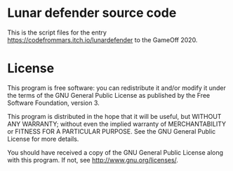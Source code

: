 # Lunar defender source code

This is the script files for the entry https://codefrommars.itch.io/lunardefender to the GameOff 2020.

# License 


 This program is free software: you can redistribute it and/or modify it under the terms of the GNU General Public License as published by the Free Software Foundation, version 3.

 This program is distributed in the hope that it will be useful, but WITHOUT ANY WARRANTY; without even the implied warranty of MERCHANTABILITY or FITNESS FOR A PARTICULAR PURPOSE. See the GNU General Public License for more details.
 
 You should have received a copy of the GNU General Public License along with this program. If not, see <http://www.gnu.org/licenses/>.
 
